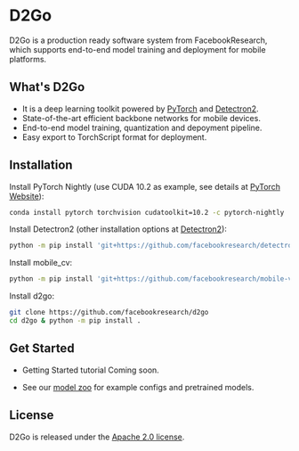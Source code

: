 # D2Go

D2Go is a production ready software system from FacebookResearch, which supports end-to-end model training and deployment for mobile platforms.

## What's D2Go

- It is a deep learning toolkit powered by [PyTorch](https://pytorch.org/) and [Detectron2](https://github.com/facebookresearch/detectron2).
- State-of-the-art efficient backbone networks for mobile devices.
- End-to-end model training, quantization and depoyment pipeline.
- Easy export to TorchScript format for deployment.

## Installation

Install PyTorch Nightly (use CUDA 10.2 as example, see details at [PyTorch Website](https://pytorch.org/get-started/)):

```bash
conda install pytorch torchvision cudatoolkit=10.2 -c pytorch-nightly
```

Install Detectron2 (other installation options at [Detectron2](https://github.com/facebookresearch/detectron2/blob/master/INSTALL.md)):

```bash
python -m pip install 'git+https://github.com/facebookresearch/detectron2.git'
```

Install mobile_cv:

```bash
python -m pip install 'git+https://github.com/facebookresearch/mobile-vision.git'
```

Install d2go:

```bash
git clone https://github.com/facebookresearch/d2go
cd d2go & python -m pip install .
```

## Get Started

- Getting Started tutorial Coming soon.

- See our [model zoo](./MODEL_ZOO.md) for example configs and pretrained models.

## License

D2Go is released under the [Apache 2.0 license](LICENSE).

